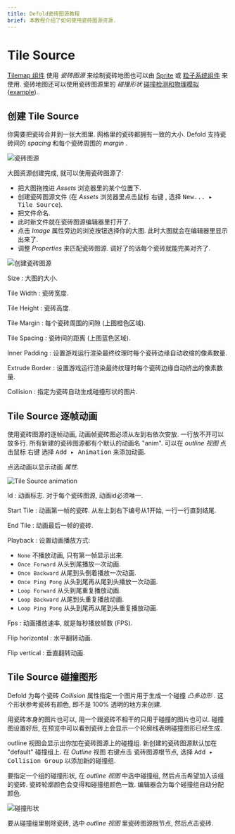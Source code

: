 ```yaml
---
title: Defold瓷砖图源教程
brief: 本教程介绍了如何使用瓷砖图源资源.
---
```


# Tile Source

[Tilemap 组件](/manuals/tilemap) 使用 *瓷砖图源* 来绘制瓷砖地图也可以由 [Sprite](/manuals/sprite) 或 [粒子系统组件](/manuals/particlefx) 来使用. 瓷砖地图还可以使用瓷砖图源里的 *碰撞形状*  [碰撞检测和物理模拟](/manuals/physics) ([example](/examples/tilemap/collisions/))..

## 创建 Tile Source

你需要把瓷砖合并到一张大图里. 网格里的瓷砖都拥有一致的大小. Defold 支持瓷砖间的 _spacing_  和每个瓷砖周围的 _margin_ .

![瓷砖图源](images/tilemap/small_map.png)

大图资源创建完成, 就可以使用瓷砖图源了:

- 把大图拖拽进 *Assets* 浏览器里的某个位置下.
- 创建瓷砖图源文件 (在 *Assets* 浏览器里点击鼠标 <kbd>右键</kbd> , 选择 <kbd>New... ▸ Tile Source</kbd>).
- 把文件命名.
- 此时新文件就在瓷砖图源编辑器里打开了.
- 点击 *Image* 属性旁边的浏览按钮选择你的大图. 此时大图就会在编辑器里显示出来了.
- 调整 *Properties* 来匹配瓷砖图源. 调好了的话每个瓷砖就能完美对齐了.

![创建瓷砖图源](images/tilemap/tilesource.png)

Size
: 大图的大小.

Tile Width
: 瓷砖宽度.

Tile Height
: 瓷砖高度.

Tile Margin
: 每个瓷砖周围的间隙 (上图橙色区域).

Tile Spacing
: 瓷砖间的距离 (上图蓝色区域).

Inner Padding
: 设置游戏运行渲染最终纹理时每个瓷砖边缘自动收缩的像素数量.

Extrude Border
: 设置游戏运行渲染最终纹理时每个瓷砖边缘自动挤出的像素数量.

Collision
: 指定为瓷砖自动生成碰撞形状的图片.

## Tile Source 逐帧动画

使用瓷砖图源的逐帧动画, 动画帧瓷砖图必须从左到右依次安放. 一行放不开可以放多行. 所有新建的瓷砖图源都有个默认的动画名 "anim". 可以在 *outline 视图* 点击鼠标 <kbd>右键</kbd> 选择 <kbd>Add ▸ Animation</kbd> 来添加动画.

点选动画以显示动画 *属性*.

![Tile Source animation](images/tilemap/animation.png)

Id
: 动画标志. 对于每个瓷砖图源, 动画id必须唯一.

Start Tile
: 动画第一帧的瓷砖. 从左上到右下编号从1开始, 一行一行直到结尾.

End Tile
: 动画最后一帧的瓷砖.

Playback
: 设置动画播放方式:

  - `None` 不播放动画, 只有第一帧显示出来.
  - `Once Forward` 从头到尾播放一次动画.
  - `Once Backward` 从尾到头倒着播放一次动画.
  - `Once Ping Pong` 从头到尾再从尾到头播放一次动画.
  - `Loop Forward` 从头到尾重复播放动画.
  - `Loop Backward` 从尾到头重复播放动画.
  - `Loop Ping Pong` 从头到尾再从尾到头重复播放动画.

Fps
: 动画播放速率, 就是每秒播放帧数 (FPS).

Flip horizontal
: 水平翻转动画.

Flip vertical
: 垂直翻转动画.

## Tile Source 碰撞图形

Defold 为每个瓷砖 *Collision* 属性指定一个图片用于生成一个碰撞 _凸多边形_ . 这个形状参考瓷砖有颜色, 即不是 100% 透明的地方来创建.

用瓷砖本身的图片也可以, 用一个跟瓷砖不相干的只用于碰撞的图片也可以. 碰撞图设置好后, 在预览中可以看到瓷砖上会显示一个轮廓线表明碰撞图形已经生成.

outline 视图会显示出你加在瓷砖图源上的碰撞组. 新创建的瓷砖图源默认加在 "default" 碰撞组上. 在 *Outline* 视图 <kbd>右键点击</kbd> 瓷砖图源根节点, 选择 <kbd>Add ▸ Collision Group</kbd> 以添加新的碰撞组.

要指定一个组的碰撞形状, 在 *outline 视图* 中选中碰撞组, 然后点击希望加入该组的瓷砖. 瓷砖轮廓颜色会变得和碰撞组颜色一致. 编辑器会为每个碰撞组自动分配颜色.

![碰撞形状](images/tilemap/collision.png)

要从碰撞组里剔除瓷砖, 选中 *outline 视图* 里瓷砖图源根节点, 然后点击瓷砖.
